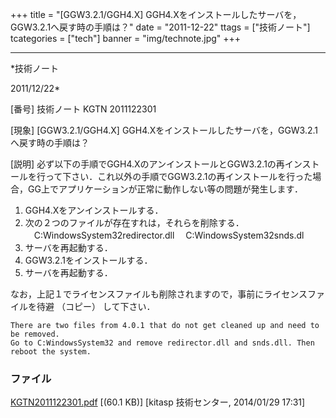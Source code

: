 ﻿+++
title = "[GGW3.2.1/GGH4.X] GGH4.Xをインストールしたサーバを，GGW3.2.1へ戻す時の手順は？"
date = "2011-12-22"
ttags = ["技術ノート"]
tcategories = ["tech"]
banner = "img/technote.jpg"
+++

-----------------------------------------------------------------------------------------------------------------------------

*技術ノート

2011/12/22*


[番号]
技術ノート KGTN 2011122301

[現象]
[GGW3.2.1/GGH4.X]
GGH4.Xをインストールしたサーバを，GGW3.2.1へ戻す時の手順は？

[説明]
必ず以下の手順でGGH4.XのアンインストールとGGW3.2.1の再インストールを行って下さい．これ以外の手順でGGW3.2.1の再インストールを行った場合，GG上でアプリケーションが正常に動作しない等の問題が発生します．

1) GGH4.Xをアンインストールする．
2) 次の２つのファイルが存在すれは，それらを削除する．
　C:WindowsSystem32redirector.dll
　C:WindowsSystem32snds.dl
3) サーバを再起動する．
4) GGW3.2.1をインストールする．
5) サーバを再起動する．

なお，上記１でライセンスファイルも削除されますので，事前にライセンスファイルを待避
（コピー） して下さい．

    There are two files from 4.0.1 that do not get cleaned up and need to be removed.
    Go to C:WindowsSystem32 and remove redirector.dll and snds.dll. Then reboot the system.


### ファイル

 
 


[KGTN2011122301.pdf](http://techreport.kitasp.net/attachments/download/1518/KGTN2011122301.pdf)
 [(60.1 KB)] [kitasp 技術センター, 2014/01/29
17:31]


 


 

